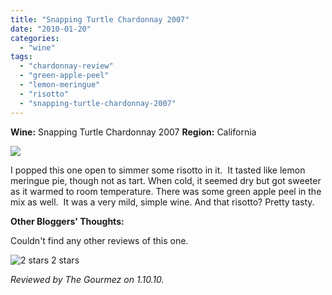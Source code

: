 ```yaml
---
title: "Snapping Turtle Chardonnay 2007"
date: "2010-01-20"
categories:
  - "wine"
tags:
  - "chardonnay-review"
  - "green-apple-peel"
  - "lemon-meringue"
  - "risotto"
  - "snapping-turtle-chardonnay-2007"
---
```


**Wine:** Snapping Turtle Chardonnay 2007 **Region:** California

![](http://www.rebeccagomezfarrell.com/gourmez/photos/snappingturtlechard.jpg)

I popped this one open to simmer some risotto in it.  It tasted like lemon meringue pie, though not as tart. When cold, it seemed dry but got sweeter as it warmed to room temperature. There was some green apple peel in the mix as well.  It was a very mild, simple wine. And that risotto? Pretty tasty.

**Other Bloggers' Thoughts:**

Couldn't find any other reviews of this one.




<div class="caption">

![2 stars](http://www.rebeccagomezfarrell.com/wp-content/uploads/2009/02/rating_chicken11.gif "rating_chicken11") 2 stars</div>


_Reviewed by The Gourmez on 1.10.10._

